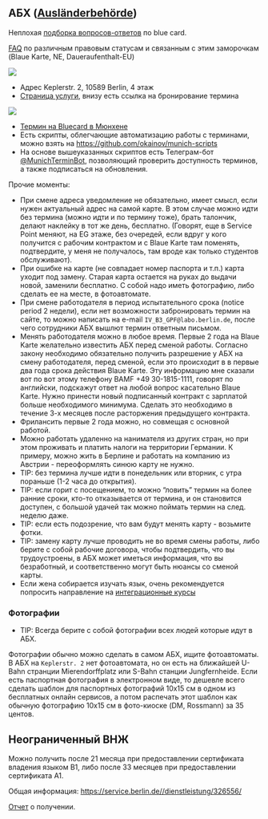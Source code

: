 ## АБХ ([Ausländerbehörde](http://www.berlin.de/labo/auslaender/dienstleistungen/))

Неплохая [подборка вопросов-ответов](http://viza-v-germaniyu.ru/rabota-v-germanii/golubaya-karta-blue-card) по blue card.

[FAQ](http://faq.germany.ru/status.db/items/63.html) по различным правовым статусам и связанным с этим заморочкам (Blaue Karte, NE, Daueraufenthalt-EU)


 ![](files/be.png)
 - Адрес Keplerstr. 2, 10589 Berlin, 4 этаж
 - [Страница услуги](https://service.berlin.de/dienstleistung/324659/en/), внизу есть ссылка на бронирование термина

 ![](files/mu.png)
 - [Термин на Bluecard в Мюнхене](https://www.muenchen.de/rathaus/terminvereinbarung_/terminvereinbarung_abh.html?cts=1080627)
 - Есть скрипты, облегчающие автоматизацию работы с терминами, можно взять на https://github.com/okainov/munich-scripts
 - На основе вышеуказанных скриптов есть Телеграм-бот [@MunichTerminBot](https://t.me/MunichTerminBot), позволяющий проверить доступность терминов, а также подписаться на обновления.

Прочие моменты:

- При смене адреса уведомление не обязательно, имеет смысл, если нужен актуальный адрес на самой карте. В этом случае можно идти без термина (можно идти и по термину тоже), брать талончик, делают наклейку в тот же день, бесплатно. (Говорят, еще в Service Point меняют, на EG этаже, без очередей, если вдруг у кого получится с рабочим контрактом и с Blaue Karte там поменять, подтвердите, у меня не получалось, там вроде как только студентов обслуживают).
- При ошибке на карте (не совпадает номер паспорта и т.п.) карта уходит под замену. Старая карта остается на руках до выдачи новой, заменили бесплатно. С собой надо иметь фотографию, либо сделать ее на месте, в фотоавтомате.
- При смене работодателя в период испытательного срока (notice period 2 недели), если нет возможности забронировать термин на сайте, то можно написать на e-mail `IV_B3_GPF@labo.berlin.de`, после чего сотрудники АБХ вышлют термин ответным письмом. 
- Менять работодателя можно в любое время. Первые 2 года на Blaue Karte желательно известить АБХ перед сменой работы. Согласно закону необходимо обязательно получить разрешение у АБХ на смену работодателя, перед сменой, если это происходит в в первые два года срока действия Blaue Karte. Эту информацию мне сказали вот по вот этому телефону BAMF +49 30-1815-1111, говорят по английски, подскажут ответ на любой вопрос касательно Blaue Karte. Нужно принести новый подписанный контракт с зарплатой больше необходимого минимума. Сделать это необходимо в течение 3-х месяцев после расторжения предыдущего контракта.
- Фрилансить первые 2 года можно, но совмещая с основной работой.
- Можно работать удаленно на нанимателя из других стран, но при этом проживать и платить налоги на территории Германии. К примеру, можно жить в Берлине и работать на компанию из Австрии - переоформлять синюю карту не нужно.
- TIP: без термина лучше идти в понедельник или вторник, с утра пораньше (1-2 часа до открытия).
- TIP: если горит с посещением, то можно “ловить” термин на более ранние сроки, кто-то отказывается от термина, и он становится доступен, с большой удачей так можно поймать термин на след. неделю даже.
- TIP: если есть подозрение, что вам будут менять карту - возьмите фотки.
- TIP: замену карту лучше проводить не во время смены работы, либо берите с собой рабочие договора, чтобы подтвердить, что вы трудоустроены, в АБХ может иметься информация, что вы безработный, и соответственно могут быть нюансы со сменой карты.
- Если жена собирается изучать язык, очень рекомендуется попросить направление на [интеграционные курсы](https://github.com/ru-de/faq/blob/master/%D0%AF%D0%B7%D1%8B%D0%BA%D0%BE%D0%B2%D1%8B%D0%B5%20%D0%BA%D1%83%D1%80%D1%81%D1%8B.md#Интеграционные-курсы-языковые-курсы)

### Фотографии
- TIP: Всегда берите с собой фотографии всех людей которые идут в АБХ.

Фотографии обычно можно сделать в самом АБХ, ищите фотоавтоматы. В АБХ на `Keplerstr. 2` нет фотоавтомата, но он есть на ближайшей U-Bahn странции Mierendorffplatz или S-Bahn станции Jungfernheide.
Если есть паспортная фотография в электронном виде, то дешевле всего сделать шаблон для паспортных фотографий 10х15 см в одном из бесплатных онлайн сервисов, а потом распечать этот шаблон как обычную фотографию 10х15 см в фото-киоске (DM, Rossmann) за 35 центов.

## Неограниченный ВНЖ
Можно получить после 21 месяца при предоставлении сертификата владения языком B1, либо после 33 месяцев при предоставлении сертификата A1. 

Общая информация: https://service.berlin.de//dienstleistung/326556/

[Отчет](http://foren.germany.ru/other/f/29015634.html?Cat=&page=1&view=collapsed&sb=5) о получении.
